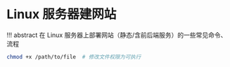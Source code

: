 # Linux 服务器建网站

!!! abstract
    在 Linux 服务器上部署网站（静态/含前后端服务）的一些常见命令、流程

```bash
chmod +x /path/to/file  # 修改文件权限为可执行

```